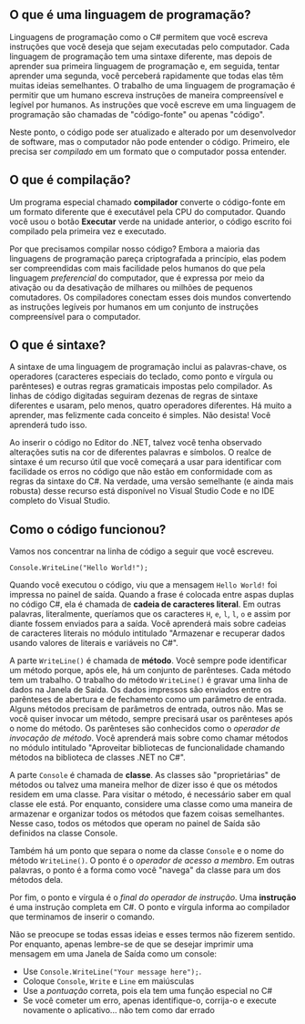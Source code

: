 ## O que é uma linguagem de programação?

Linguagens de programação como o C# permitem que você escreva instruções que você deseja que sejam executadas pelo computador. Cada linguagem de programação tem uma sintaxe diferente, mas depois de aprender sua primeira linguagem de programação e, em seguida, tentar aprender uma segunda, você perceberá rapidamente que todas elas têm muitas ideias semelhantes. O trabalho de uma linguagem de programação é permitir que um humano escreva instruções de maneira compreensível e legível por humanos. As instruções que você escreve em uma linguagem de programação são chamadas de "código-fonte" ou apenas "código".

Neste ponto, o código pode ser atualizado e alterado por um desenvolvedor de software, mas o computador não pode entender o código. Primeiro, ele precisa ser  _compilado_  em um formato que o computador possa entender.

## O que é compilação?

Um programa especial chamado  **compilador**  converte o código-fonte em um formato diferente que é executável pela CPU do computador. Quando você usou o botão  **Executar**  verde na unidade anterior, o código escrito foi compilado pela primeira vez e executado.

Por que precisamos compilar nosso código? Embora a maioria das linguagens de programação pareça criptografada a princípio, elas podem ser compreendidas com mais facilidade pelos humanos do que pela linguagem  _preferencial_  do computador, que é expressa por meio da ativação ou da desativação de milhares ou milhões de pequenos comutadores. Os compiladores conectam esses dois mundos convertendo as instruções legíveis por humanos em um conjunto de instruções compreensível para o computador.


## O que é sintaxe?

A sintaxe de uma linguagem de programação inclui as palavras-chave, os operadores (caracteres especiais do teclado, como ponto e vírgula ou parênteses) e outras regras gramaticais impostas pelo compilador. As linhas de código digitadas seguiram dezenas de regras de sintaxe diferentes e usaram, pelo menos, quatro operadores diferentes. Há muito a aprender, mas felizmente cada conceito é simples. Não desista! Você aprenderá tudo isso.

Ao inserir o código no Editor do .NET, talvez você tenha observado alterações sutis na cor de diferentes palavras e símbolos. O realce de sintaxe é um recurso útil que você começará a usar para identificar com facilidade os erros no código que não estão em conformidade com as regras da sintaxe do C#. Na verdade, uma versão semelhante (e ainda mais robusta) desse recurso está disponível no Visual Studio Code e no IDE completo do Visual Studio.

## Como o código funcionou?

Vamos nos concentrar na linha de código a seguir que você escreveu.


```
Console.WriteLine("Hello World!");

```

Quando você executou o código, viu que a mensagem  `Hello World!`  foi impressa no painel de saída. Quando a frase é colocada entre aspas duplas no código C#, ela é chamada de  **cadeia de caracteres literal**. Em outras palavras, literalmente, queríamos que os caracteres  `H`,  `e`,  `l`,  `l`,  `o`  e assim por diante fossem enviados para a saída. Você aprenderá mais sobre cadeias de caracteres literais no módulo intitulado "Armazenar e recuperar dados usando valores de literais e variáveis no C#".

A parte  `WriteLine()`  é chamada de  **método**. Você sempre pode identificar um método porque, após ele, há um conjunto de parênteses. Cada método tem um trabalho. O trabalho do método  `WriteLine()`  é gravar uma linha de dados na Janela de Saída. Os dados impressos são enviados entre os parênteses de abertura e de fechamento como um parâmetro de entrada. Alguns métodos precisam de parâmetros de entrada, outros não. Mas se você quiser invocar um método, sempre precisará usar os parênteses após o nome do método. Os parênteses são conhecidos como o  _operador de invocação de método_. Você aprenderá mais sobre como chamar métodos no módulo intitulado "Aproveitar bibliotecas de funcionalidade chamando métodos na biblioteca de classes .NET no C#".

A parte  `Console`  é chamada de  **classe**. As classes são "proprietárias" de métodos ou talvez uma maneira melhor de dizer isso é que os métodos residem em uma classe. Para visitar o método, é necessário saber em qual classe ele está. Por enquanto, considere uma classe como uma maneira de armazenar e organizar todos os métodos que fazem coisas semelhantes. Nesse caso, todos os métodos que operam no painel de Saída são definidos na classe Console.

Também há um ponto que separa o nome da classe  `Console`  e o nome do método  `WriteLine()`. O ponto é o  _operador de acesso a membro_. Em outras palavras, o ponto é a forma como você "navega" da classe para um dos métodos dela.

Por fim, o ponto e vírgula é o  _final do operador de instrução_. Uma  **instrução**  é uma instrução completa em C#. O ponto e vírgula informa ao compilador que terminamos de inserir o comando.

Não se preocupe se todas essas ideias e esses termos não fizerem sentido. Por enquanto, apenas lembre-se de que se desejar imprimir uma mensagem em uma Janela de Saída como um console:

-   Use  `Console.WriteLine("Your message here");`.
-   Coloque  `Console`,  `Write`  e  `Line`  em maiúsculas
-   Use a  _pontuação_  correta, pois ela tem uma função especial no C#
-   Se você cometer um erro, apenas identifique-o, corrija-o e execute novamente o aplicativo... não tem como dar errado
